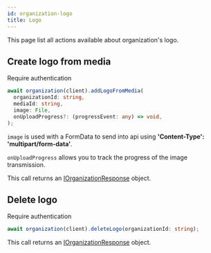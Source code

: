 ```yaml
---
id: organization-logo
title: Logo
---
```


This page list all actions available about organization's logo.

## Create logo from media

<span class="badge badge--warning">Require authentication</span>

```ts
await organization(client).addLogoFromMedia(
  organizationId: string,
  mediaId: string,
  image: File,
  onUploadProgress?: (progressEvent: any) => void,
);
```

`image` is used with a FormData to send into api using **'Content-Type': 'multipart/form-data'**.

`onUploadProgress` allows you to track the progress of the image transmission.

This call returns an [IOrganizationResponse](../organization-types#iorganizationresponse) object.


## Delete logo

<span class="badge badge--warning">Require authentication</span>

```ts
await organization(client).deleteLogo(organizationId: string);
```

This call returns an [IOrganizationResponse](../organization-types#iorganizationresponse) object.
